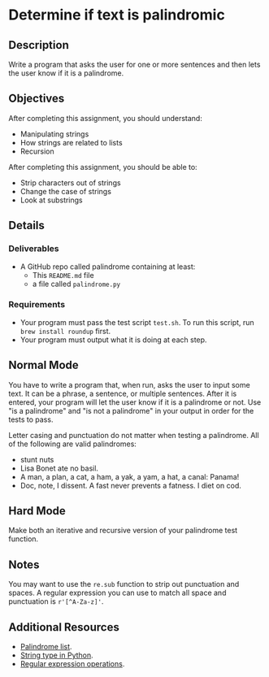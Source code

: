 # Determine if text is palindromic

## Description

Write a program that asks the user for one or more sentences and then lets the user know if it is a palindrome.

## Objectives

After completing this assignment, you should understand:

- Manipulating strings
- How strings are related to lists
- Recursion

After completing this assignment, you should be able to:

- Strip characters out of strings
- Change the case of strings
- Look at substrings

## Details

### Deliverables

- A GitHub repo called palindrome containing at least:
  - This `README.md` file
  - a file called `palindrome.py`

### Requirements

- Your program must pass the test script `test.sh`. To run this script, run `brew install roundup` first.
- Your program must output what it is doing at each step.

## Normal Mode

You have to write a program that, when run, asks the user to input some text. It can be a phrase, a sentence, or multiple sentences. After it is entered, your program will let the user know if it is a palindrome or not. Use "is a palindrome" and "is not a palindrome" in your output in order for the tests to pass.

Letter casing and punctuation do not matter when testing a palindrome. All of the following are valid palindromes:

- stunt nuts
- Lisa Bonet ate no basil.
- A man, a plan, a cat, a ham, a yak, a yam, a hat, a canal: Panama!
- Doc, note, I dissent. A fast never prevents a fatness. I diet on cod.

## Hard Mode

Make both an iterative and recursive version of your palindrome test function.

## Notes

You may want to use the `re.sub` function to strip out punctuation and spaces. A regular expression you can use to match all space and punctuation is `r'[^A-Za-z]'`.

## Additional Resources

- [Palindrome list](http://www.palindromelist.net/).
- [String type in Python](https://docs.python.org/3/library/stdtypes.html#text-sequence-type-str).
- [Regular expression operations](https://docs.python.org/3/library/re.html).
